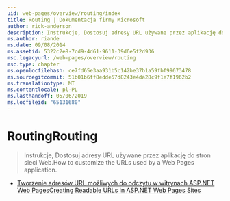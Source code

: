 ```yaml
---
uid: web-pages/overview/routing/index
title: Routing | Dokumentacja firmy Microsoft
author: rick-anderson
description: Instrukcje, Dostosuj adresy URL używane przez aplikację do stron sieci Web.
ms.author: riande
ms.date: 09/08/2014
ms.assetid: 5322c2e8-7cd9-4d61-9611-39d6e5f2d936
msc.legacyurl: /web-pages/overview/routing
msc.type: chapter
ms.openlocfilehash: ce7fd65e3aa931b5c142be37b1a59fbf99673478
ms.sourcegitcommit: 51b01b6ff8edde57d8243e4da28c9f1e7f1962b2
ms.translationtype: MT
ms.contentlocale: pl-PL
ms.lasthandoff: 05/06/2019
ms.locfileid: "65131680"
---
```

# <a name="routing"></a><span data-ttu-id="e5e0e-103">Routing</span><span class="sxs-lookup"><span data-stu-id="e5e0e-103">Routing</span></span>

> <span data-ttu-id="e5e0e-104">Instrukcje, Dostosuj adresy URL używane przez aplikację do stron sieci Web.</span><span class="sxs-lookup"><span data-stu-id="e5e0e-104">How to customize the URLs used by a Web Pages application.</span></span>

- [<span data-ttu-id="e5e0e-105">Tworzenie adresów URL możliwych do odczytu w witrynach ASP.NET Web Pages</span><span class="sxs-lookup"><span data-stu-id="e5e0e-105">Creating Readable URLs in ASP.NET Web Pages Sites</span></span>](creating-readable-urls-in-aspnet-web-pages-sites.md)

